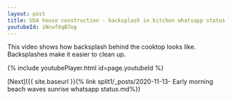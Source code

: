 ```yaml
---
layout: post
title: USA house construction - backsplash in kitchen whatsapp status
youtubeId: iNcwfXqB7og
---
```


This video shows how backsplash behind the cooktop looks like. Backsplashes make it easier to clean up.

{% include youtubePlayer.html id=page.youtubeId %}

[Next]({{ site.baseurl }}{% link split1/_posts/2020-11-13- Early morning beach waves sunrise whatsapp status.md%})
